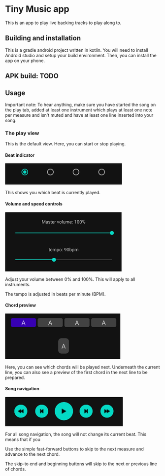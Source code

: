 # Tiny Music app

This is an app to play live backing tracks to play along to.

## Building and installation

This is a gradle android project written in kotlin. You will need to install Android studio and 
setup your build environment. Then, you can install the app on your phone.

## APK build: TODO

## Usage

Important note: To hear anything, make sure you have started the song on the play tab,
added at least one instrument which plays at least one note per measure and isn't muted
and have at least one line inserted into your song.

### The play view

This is the default view. Here, you can start or stop playing.

#### Beat indicator

![](images/play/beat.png)

This shows you which beat is currently played.

#### Volume and speed controls

![](images/play/volume-tempo.png)

Adjust your volume between 0% and 100%. This will apply to all instruments.

The tempo is adjusted in beats per minute (BPM).

#### Chord preview

![](images/play/chords.png)

Here, you can see which chords will be played next. Underneath the current line, you can also see
a preview of the first chord in the next line to be prepared.

#### Song navigation

![](images/play/navigation.png)

For all song navigation, the song will not change its current beat. This means that if you 

Use the simple fast-forward buttons to skip to the next measure and advance to the next chord.

The skip-to end and beginning buttons will skip to the next or previous line of chords.